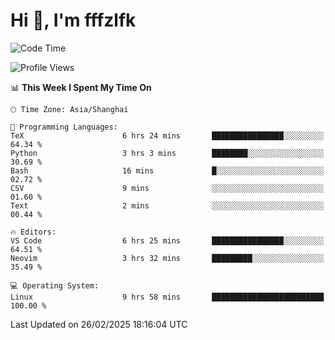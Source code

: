 # Hi 👋, I'm fffzlfk

<!--START_SECTION:waka-->
![Code Time](http://img.shields.io/badge/Code%20Time-1%2C253%20hrs%2013%20mins-blue)

![Profile Views](http://img.shields.io/badge/Profile%20Views-0-blue)

📊 **This Week I Spent My Time On** 

```text
🕑︎ Time Zone: Asia/Shanghai

💬 Programming Languages: 
TeX                      6 hrs 24 mins       ████████████████░░░░░░░░░   64.34 % 
Python                   3 hrs 3 mins        ████████░░░░░░░░░░░░░░░░░   30.69 % 
Bash                     16 mins             █░░░░░░░░░░░░░░░░░░░░░░░░   02.72 % 
CSV                      9 mins              ░░░░░░░░░░░░░░░░░░░░░░░░░   01.60 % 
Text                     2 mins              ░░░░░░░░░░░░░░░░░░░░░░░░░   00.44 % 

🔥 Editors: 
VS Code                  6 hrs 25 mins       ████████████████░░░░░░░░░   64.51 % 
Neovim                   3 hrs 32 mins       █████████░░░░░░░░░░░░░░░░   35.49 % 

💻 Operating System: 
Linux                    9 hrs 58 mins       █████████████████████████   100.00 % 
```


 Last Updated on 26/02/2025 18:16:04 UTC
<!--END_SECTION:waka-->
